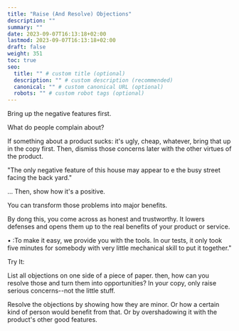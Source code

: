 ```yaml
---
title: "Raise (And Resolve) Objections"
description: ""
summary: ""
date: 2023-09-07T16:13:18+02:00
lastmod: 2023-09-07T16:13:18+02:00
draft: false
weight: 351
toc: true
seo:
  title: "" # custom title (optional)
  description: "" # custom description (recommended)
  canonical: "" # custom canonical URL (optional)
  robots: "" # custom robot tags (optional)
---
```



Bring up the negative features first.

What do people complain about?

If something about a product sucks: it's ugly, cheap, whatever, bring that up in the copy first. Then, dismiss those concerns later with the other virtues of the product.

"The only negative feature of this house may appear to e the busy street facing the back yard."

… Then, show how it's a positive.

You can transform those problems into major benefits.

By dong this, you come across as honest and trustworthy. It lowers defenses and opens them up to the real benefits of your product or service.

  • :To make it easy, we provide you with the tools. In our tests, it only took five minutes for somebody with very little mechanical skill to put it together."

Try It:

List all objections on one side of a piece of paper. then, how can you resolve those and turn them into opportunities? In your copy, only raise serious concerns--not the little stuff.

Resolve the objections by showing how they are minor. Or how a certain kind of person would benefit from that. Or by overshadowing it with the product's other good features.
